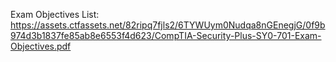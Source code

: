Exam Objectives List: https://assets.ctfassets.net/82ripq7fjls2/6TYWUym0Nudqa8nGEnegjG/0f9b974d3b1837fe85ab8e6553f4d623/CompTIA-Security-Plus-SY0-701-Exam-Objectives.pdf

